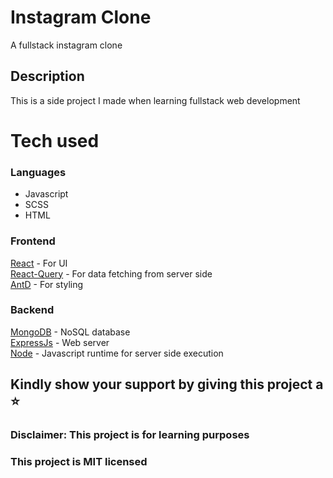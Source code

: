 # Instagram Clone

A fullstack instagram clone

## Description

This is a side project I made when learning fullstack web development

# Tech used

### Languages

- Javascript
- SCSS
- HTML

### Frontend

[React](https://reactjs.org) - For UI<br>
[React-Query](https://) - For data fetching from server side<br>
[AntD](https://ant.design) - For styling

### Backend

[MongoDB](https://docs.mongodb.com) - NoSQL database<br>
[ExpressJs](https://expressjs.com) - Web server<br>
[Node](https://nodejs.org) - Javascript runtime for server side execution

## Kindly show your support by giving this project a ⭐

### Disclaimer: This project is for learning purposes

### This project is MIT licensed
